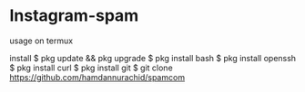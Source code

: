 # Instagram-spam

usage on termux

install
$ pkg update && pkg upgrade
$ pkg install  bash
$ pkg install openssh
$ pkg install curl
$ pkg install git 
$ git clone https://github.com/hamdannurachid/spamcom
